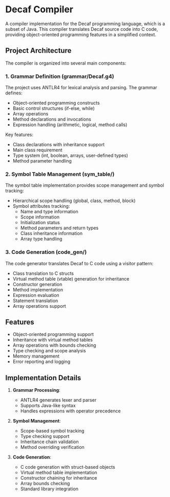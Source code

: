 # Decaf Compiler

A compiler implementation for the Decaf programming language, which is a subset of Java. This compiler translates Decaf source code into C code, providing object-oriented programming features in a simplified context.

## Project Architecture

The compiler is organized into several main components:

### 1. Grammar Definition (grammar/Decaf.g4)

The project uses ANTLR4 for lexical analysis and parsing. The grammar defines:
- Object-oriented programming constructs
- Basic control structures (if-else, while)
- Array operations
- Method declarations and invocations
- Expression handling (arithmetic, logical, method calls)

Key features:
- Class declarations with inheritance support
- Main class requirement
- Type system (int, boolean, arrays, user-defined types)
- Method parameter handling

### 2. Symbol Table Management (sym_table/)

The symbol table implementation provides scope management and symbol tracking:

- Hierarchical scope handling (global, class, method, block)
- Symbol attributes tracking:
  - Name and type information
  - Scope information
  - Initialization status
  - Method parameters and return types
  - Class inheritance information
  - Array type handling

### 3. Code Generation (code_gen/)

The code generator translates Decaf to C code using a visitor pattern:

- Class translation to C structs
- Virtual method table (vtable) generation for inheritance
- Constructor generation
- Method implementation
- Expression evaluation
- Statement translation
- Array operations support

## Features

- Object-oriented programming support
- Inheritance with virtual method tables
- Array operations with bounds checking
- Type checking and scope analysis
- Memory management
- Error reporting and logging

## Implementation Details

1. **Grammar Processing**:
   - ANTLR4 generates lexer and parser
   - Supports Java-like syntax
   - Handles expressions with operator precedence

2. **Symbol Management**:
   - Scope-based symbol tracking
   - Type checking support
   - Inheritance chain validation
   - Method overriding verification

3. **Code Generation**:
   - C code generation with struct-based objects
   - Virtual method table implementation
   - Constructor chaining for inheritance
   - Array bounds checking
   - Standard library integration


